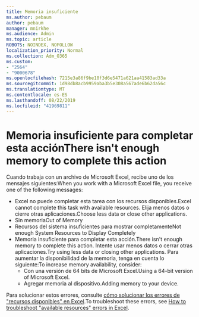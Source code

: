 ```yaml
---
title: Memoria insuficiente
ms.author: pebaum
author: pebaum
manager: mnirkhe
ms.audience: Admin
ms.topic: article
ROBOTS: NOINDEX, NOFOLLOW
localization_priority: Normal
ms.collection: Adm_O365
ms.custom:
- "2564"
- "9000678"
ms.openlocfilehash: 7215e3a86f9be10f3d6e5471a621aa41583ad33a
ms.sourcegitcommit: 1d98db8acb9959aba3b5e308a567ade6b62da56c
ms.translationtype: MT
ms.contentlocale: es-ES
ms.lasthandoff: 08/22/2019
ms.locfileid: "41969811"
---
```

# <a name="there-isnt-enough-memory-to-complete-this-action"></a><span data-ttu-id="2844f-102">Memoria insuficiente para completar esta acción</span><span class="sxs-lookup"><span data-stu-id="2844f-102">There isn't enough memory to complete this action</span></span>

<span data-ttu-id="2844f-103">Cuando trabaja con un archivo de Microsoft Excel, recibe uno de los mensajes siguientes:</span><span class="sxs-lookup"><span data-stu-id="2844f-103">When you work with a Microsoft Excel file, you receive one of the following messages:</span></span>

- <span data-ttu-id="2844f-104">Excel no puede completar esta tarea con los recursos disponibles.</span><span class="sxs-lookup"><span data-stu-id="2844f-104">Excel cannot complete this task with available resources.</span></span> <span data-ttu-id="2844f-105">Elija menos datos o cierre otras aplicaciones.</span><span class="sxs-lookup"><span data-stu-id="2844f-105">Choose less data or close other applications.</span></span>
- <span data-ttu-id="2844f-106">Sin memoria</span><span class="sxs-lookup"><span data-stu-id="2844f-106">Out of Memory</span></span>
- <span data-ttu-id="2844f-107">Recursos del sistema insuficientes para mostrar completamente</span><span class="sxs-lookup"><span data-stu-id="2844f-107">Not enough System Resources to Display Completely</span></span>
- <span data-ttu-id="2844f-108">Memoria insuficiente para completar esta acción.</span><span class="sxs-lookup"><span data-stu-id="2844f-108">There isn't enough memory to complete this action.</span></span> <span data-ttu-id="2844f-109">Intente usar menos datos o cerrar otras aplicaciones.</span><span class="sxs-lookup"><span data-stu-id="2844f-109">Try using less data or closing other applications.</span></span> <span data-ttu-id="2844f-110">Para aumentar la disponibilidad de la memoria, tenga en cuenta lo siguiente:</span><span class="sxs-lookup"><span data-stu-id="2844f-110">To increase memory availability, consider:</span></span> 
    - <span data-ttu-id="2844f-111">Con una versión de 64 bits de Microsoft Excel.</span><span class="sxs-lookup"><span data-stu-id="2844f-111">Using a 64-bit version of Microsoft Excel.</span></span>
    - <span data-ttu-id="2844f-112">Agregar memoria al dispositivo.</span><span class="sxs-lookup"><span data-stu-id="2844f-112">Adding memory to your device.</span></span>

<span data-ttu-id="2844f-113">Para solucionar estos errores, consulte [cómo solucionar los errores de "recursos disponibles" en Excel](https://docs.microsoft.com/office/troubleshoot/excel/available-resources-errors).</span><span class="sxs-lookup"><span data-stu-id="2844f-113">To troubleshoot these errors, see [How to troubleshoot "available resources" errors in Excel](https://docs.microsoft.com/office/troubleshoot/excel/available-resources-errors).</span></span>